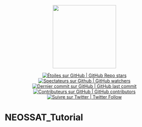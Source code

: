 
<p align="center">
 <img src="https://www.asc-csa.gc.ca/images/satellites/neossat/neossat-ban.jpg" height="200">
</p>

<p align="center">
 <a href="#stars">
  <img alt="Étoiles sur GitHub | GitHub Repo stars" src="https://img.shields.io/github/stars/asc-csa/NEOSSAT_Tutorial">
 </a>
 <a href="#watchers">
  <img alt="Spectateurs sur Github | GitHub watchers" src="https://img.shields.io/github/watchers/asc-csa/NEOSSAT_Tutorial">
 </a>
 <a href="https://github.com/asc-csa/NEOSSAT_Tutorial/tree/main/commits/main">
  <img alt="Dernier commit sur GitHub | GitHub last commit" src="https://img.shields.io/github/last-commit/asc-csa/NEOSSAT_Tutorial">
 </a>
 <a href="https://github.com/asc-csa/NEOSSAT_Tutorial/tree/main/graphs/contributors">
  <img alt="Contributeurs sur GitHub | GitHub contributors" src="https://img.shields.io/github/contributors/asc-csa/NEOSSAT_Tutorial">
 </a>
 <a href="https://twitter.com/intent/follow?screen_name=csa_asc">
  <img alt="Suivre sur Twitter | Twitter Follow" src="https://img.shields.io/twitter/follow/csa_asc?style=social">
 </a>
</p>

# NEOSSAT_Tutorial

